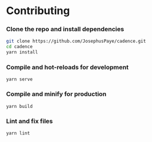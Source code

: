 # Contributing

### Clone the repo and install dependencies

```sh
git clone https://github.com/JosephusPaye/cadence.git
cd cadence
yarn install
```

### Compile and hot-reloads for development

```
yarn serve
```

### Compile and minify for production

```
yarn build
```

### Lint and fix files

```
yarn lint
```
